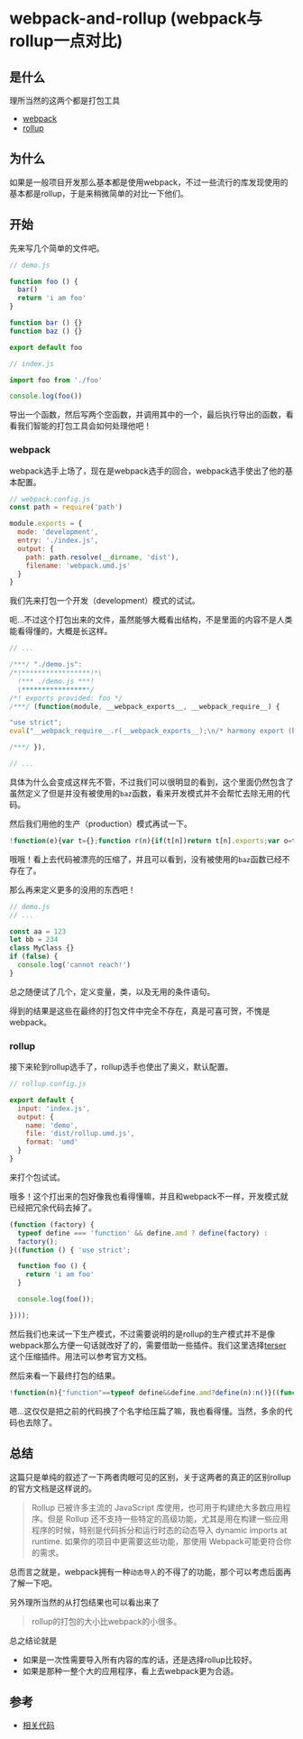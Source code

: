 # webpack-and-rollup (webpack与rollup一点对比)

## 是什么

理所当然的这两个都是打包工具

- [webpack](https://webpack.js.org/)
- [rollup](http://rollupjs.org/guide/en/)

## 为什么

如果是一般项目开发那么基本都是使用webpack，不过一些流行的库发现使用的基本都是rollup，于是来稍微简单的对比一下他们。

## 开始

先来写几个简单的文件吧。

```js
// demo.js

function foo () {
  bar()
  return 'i am foo'
}

function bar () {}
function baz () {}

export default foo
```

```js
// index.js

import foo from './foo'

console.log(foo())
```

导出一个函数，然后写两个空函数，并调用其中的一个，最后执行导出的函数，看看我们智能的打包工具会如何处理他吧！

### webpack

webpack选手上场了，现在是webpack选手的回合，webpack选手使出了他的基本配置。

```js
// webpack.config.js
const path = require('path')

module.exports = {
  mode: 'development',
  entry: './index.js',
  output: {
    path: path.resolve(__dirname, 'dist'),
    filename: 'webpack.umd.js'
  }
}
```

我们先来打包一个开发（development）模式的试试。

呃...不过这个打包出来的文件，虽然能够大概看出结构，不是里面的内容不是人类能看得懂的，大概是长这样。

```js
// ...

/***/ "./demo.js":
/*!*****************!*\
  !*** ./demo.js ***!
  \*****************/
/*! exports provided: foo */
/***/ (function(module, __webpack_exports__, __webpack_require__) {

"use strict";
eval("__webpack_require__.r(__webpack_exports__);\n/* harmony export (binding) */ __webpack_require__.d(__webpack_exports__, \"foo\", function() { return foo; });\nfunction foo () {\n  bar()\n  return 'i am foo'\n}\n\nfunction bar () {}\nfunction baz () {}\n\n \n\n//# sourceURL=webpack:///./demo.js?");

/***/ }),

// ...
```

具体为什么会变成这样先不管，不过我们可以很明显的看到，这个里面仍然包含了虽然定义了但是并没有被使用的`baz`函数，看来开发模式并不会帮忙去除无用的代码。

然后我们用他的生产（production）模式再试一下。

```js
!function(e){var t={};function r(n){if(t[n])return t[n].exports;var o=t[n]={i:n,l:!1,exports:{}};return e[n].call(o.exports,o,o.exports,r),o.l=!0,o.exports}r.m=e,r.c=t,r.d=function(e,t,n){r.o(e,t)||Object.defineProperty(e,t,{enumerable:!0,get:n})},r.r=function(e){"undefined"!=typeof Symbol&&Symbol.toStringTag&&Object.defineProperty(e,Symbol.toStringTag,{value:"Module"}),Object.defineProperty(e,"__esModule",{value:!0})},r.t=function(e,t){if(1&t&&(e=r(e)),8&t)return e;if(4&t&&"object"==typeof e&&e&&e.__esModule)return e;var n=Object.create(null);if(r.r(n),Object.defineProperty(n,"default",{enumerable:!0,value:e}),2&t&&"string"!=typeof e)for(var o in e)r.d(n,o,function(t){return e[t]}.bind(null,o));return n},r.n=function(e){var t=e&&e.__esModule?function(){return e.default}:function(){return e};return r.d(t,"a",t),t},r.o=function(e,t){return Object.prototype.hasOwnProperty.call(e,t)},r.p="",r(r.s=0)}([function(e,t,r){"use strict";r.r(t),console.log("i am foo")}]);
```

哦哦！看上去代码被漂亮的压缩了，并且可以看到，没有被使用的`baz`函数已经不存在了。

那么再来定义更多的没用的东西吧！

```js
// demo.js
// ...

const aa = 123
let bb = 234
class MyClass {}
if (false) {
  console.log('cannot reach!')
}
```

总之随便试了几个，定义变量，类，以及无用的条件语句。

得到的结果是这些在最终的打包文件中完全不存在，真是可喜可贺，不愧是webpack。

### rollup

接下来轮到rollup选手了，rollup选手也使出了奥义，默认配置。

```js
// rollup.config.js

export default {
  input: 'index.js',
  output: {
    name: 'demo',
    file: 'dist/rollup.umd.js',
    format: 'umd'
  }
}
```

来打个包试试。

哦多！这个打出来的包好像我也看得懂嘛，并且和webpack不一样，开发模式就已经把冗余代码去掉了。

```js
(function (factory) {
  typeof define === 'function' && define.amd ? define(factory) :
  factory();
}((function () { 'use strict';

  function foo () {
    return 'i am foo'
  }

  console.log(foo());

})));
```

然后我们也来试一下生产模式，不过需要说明的是rollup的生产模式并不是像webpack那么方便一句话就改好了的，需要借助一些插件。我们这里选择[terser](https://github.com/TrySound/rollup-plugin-terser)这个压缩插件。用法可以参考官方文档。

然后来看一下最终打包的结果。

```js
!function(n){"function"==typeof define&&define.amd?define(n):n()}((function(){"use strict";console.log("i am foo")}));
```

嗯...这仅仅是把之前的代码换了个名字给压扁了嘛，我也看得懂。当然，多余的代码也去除了。

## 总结

这篇只是单纯的叙述了一下两者肉眼可见的区别，关于这两者的真正的区别rollup的官方文档是这样说的。

> Rollup 已被许多主流的 JavaScript 库使用，也可用于构建绝大多数应用程序。但是 Rollup 还不支持一些特定的高级功能，尤其是用在构建一些应用程序的时候，特别是代码拆分和运行时态的动态导入 dynamic imports at runtime. 如果你的项目中更需要这些功能，那使用 Webpack可能更符合你的需求。

总而言之就是，webpack拥有一种`动态导入`的不得了的功能，那个可以考虑后面再了解一下吧。

另外理所当然的从打包结果也可以看出来了

> rollup的打包的大小比webpack的小很多。

总之结论就是

- 如果是一次性需要导入所有内容的库的话，还是选择rollup比较好。
- 如果是那种一整个大的应用程序，看上去webpack更为合适。

## 参考

- [相关代码](../../code/Node/webpack-and-rollup)